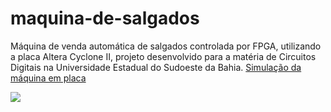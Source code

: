 # maquina-de-salgados
   Máquina de venda automática de salgados controlada por FPGA, utilizando a placa Altera Cyclone II, projeto desenvolvido para a matéria de Circuitos Digitais na Universidade Estadual do Sudoeste da Bahia.
[Simulação da máquina em placa](https://drive.google.com/drive/folders/170if7LybGyEBp1ZQdGcnE278thEIhgWS?usp=sharing)

<img src="/maquina-de-salgador/img/Capa.jpg">
